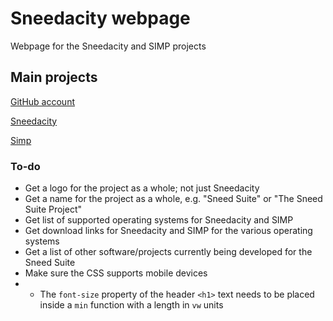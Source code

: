 # Sneedacity webpage

Webpage for the Sneedacity and SIMP projects

## Main projects

[GitHub account](https://github.com/Sneeds-Feed-and-Seed)

[Sneedacity](https://github.com/Sneeds-Feed-and-Seed/sneedacity)

[Simp](https://github.com/Sneeds-Feed-and-Seed/SIMP)

### To-do

* Get a logo for the project as a whole; not just Sneedacity
* Get a name for the project as a whole, e.g. "Sneed Suite" or "The Sneed Suite Project"
* Get list of supported operating systems for Sneedacity and SIMP
* Get download links for Sneedacity and SIMP for the various operating systems
* Get a list of other software/projects currently being developed for the Sneed Suite
* Make sure the CSS supports mobile devices
* * The `font-size` property of the header `<h1>` text needs to be placed inside a `min` function with a length in `vw` units
